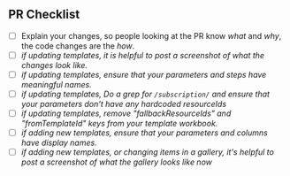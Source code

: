 ## PR Checklist

* [ ] Explain your changes, so people looking at the PR know *what* and *why*, the code changes are the *how*.
* [ ] *if updating templates, it is helpful to post a screenshot of what the changes look like.*
* [ ] *if updating templates, ensure that your parameters and steps have meaningful names.*
* [ ] *if updating templates, Do a grep for `/subscription/` and ensure that your parameters don't have any hardcoded resourceIds*
* [ ] *if updating templates, remove "fallbackResourceIds" and "fromTemplateId" keys from your template workbook.*
* [ ] *if adding new templates, ensure that your parameters and columns have display names.*
* [ ] *if adding new templates, or changing items in a gallery, it's helpful to post a screenshot of what the gallery looks like now*
